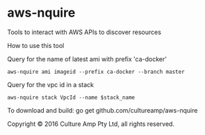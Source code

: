 # aws-nquire
Tools to interact with AWS APIs to discover resources

How to use this tool

Query for the name of latest ami with prefix 'ca-docker'
```
aws-nquire ami imageid --prefix ca-docker --branch master
```

Query for the vpc id in a stack
```
aws-nquire stack VpcId --name $stack_name
```

To download and build:
go get github.com/cultureamp/aws-nquire


Copyright © 2016 Culture Amp Pty Ltd, all rights reserved.
